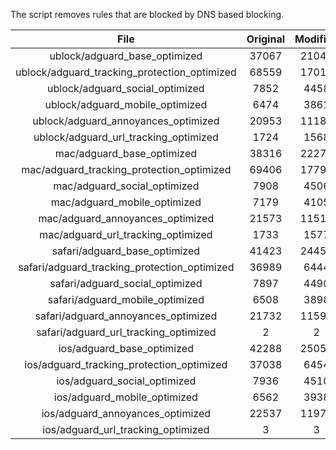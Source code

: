 The script removes rules that are blocked by DNS based blocking.


| File | Original | Modified |
|:----:|:-----:|:-----:|
| ublock/adguard_base_optimized | 37067 | 21047 |
| ublock/adguard_tracking_protection_optimized | 68559 | 17019 |
| ublock/adguard_social_optimized | 7852 | 4458 |
| ublock/adguard_mobile_optimized | 6474 | 3861 |
| ublock/adguard_annoyances_optimized | 20953 | 11185 |
| ublock/adguard_url_tracking_optimized | 1724 | 1568 |
| mac/adguard_base_optimized | 38316 | 22273 |
| mac/adguard_tracking_protection_optimized | 69406 | 17794 |
| mac/adguard_social_optimized | 7908 | 4506 |
| mac/adguard_mobile_optimized | 7179 | 4105 |
| mac/adguard_annoyances_optimized | 21573 | 11515 |
| mac/adguard_url_tracking_optimized | 1733 | 1577 |
| safari/adguard_base_optimized | 41423 | 24453 |
| safari/adguard_tracking_protection_optimized | 36989 | 6444 |
| safari/adguard_social_optimized | 7897 | 4490 |
| safari/adguard_mobile_optimized | 6508 | 3898 |
| safari/adguard_annoyances_optimized | 21732 | 11595 |
| safari/adguard_url_tracking_optimized | 2 | 2 |
| ios/adguard_base_optimized | 42288 | 25052 |
| ios/adguard_tracking_protection_optimized | 37038 | 6454 |
| ios/adguard_social_optimized | 7936 | 4510 |
| ios/adguard_mobile_optimized | 6562 | 3938 |
| ios/adguard_annoyances_optimized | 22537 | 11970 |
| ios/adguard_url_tracking_optimized | 3 | 3 |